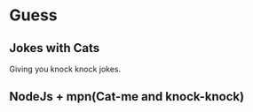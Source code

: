 # Guess 

## Jokes with Cats

Giving you knock knock jokes.

## NodeJs + mpn(Cat-me and knock-knock)

